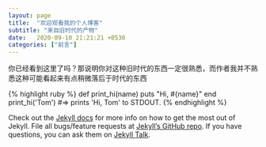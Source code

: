 ```yaml
---
layout: page
title:  "欢迎观看我的个人博客"
subtitle: "来自旧时代的产物"
date:   2020-09-10 21:21:21 +0530
categories: ["前言"]
---
```

你已经看到这里了吗？那说明你对这种旧时代的东西一定很熟悉，而作者我并不熟悉这种可能看起来有点稍微落后于时代的东西

{% highlight ruby %}
def print_hi(name)
  puts "Hi, #{name}"
end
print_hi('Tom')
#=> prints 'Hi, Tom' to STDOUT.
{% endhighlight %}

Check out the [Jekyll docs][jekyll-docs] for more info on how to get the most out of Jekyll. File all bugs/feature requests at [Jekyll’s GitHub repo][jekyll-gh]. If you have questions, you can ask them on [Jekyll Talk][jekyll-talk].

[jekyll-docs]: http://jekyllrb.com/docs/home
[jekyll-gh]:   https://github.com/jekyll/jekyll
[jekyll-talk]: https://talk.jekyllrb.com/
